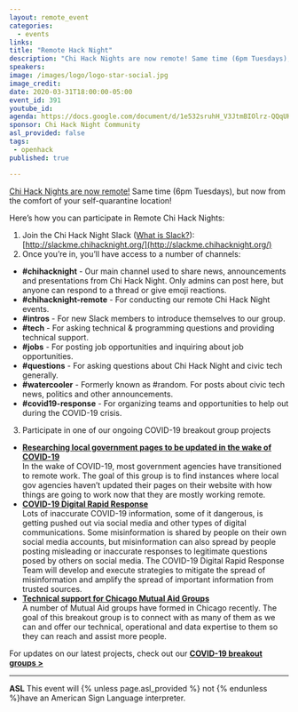 ```yaml
---
layout: remote_event
categories:
  - events
links: 
title: "Remote Hack Night"
description: "Chi Hack Nights are now remote! Same time (6pm Tuesdays), but now from the comfort of your self-quarantine location! Join our Slack to participate in Remote Chi Hack Nights! We are also organizing teams to provide technincal assistance to people and groups during the COVID-19 outbreak."
speakers:
image: /images/logo/logo-star-social.jpg
image_credit:
date: 2020-03-31T18:00:00-05:00
event_id: 391
youtube_id: 
agenda: https://docs.google.com/document/d/1e532sruhH_V3JtmBIOlrz-QQqUKpmAKVvYqvAgOpKv4/edit?usp=sharing
sponsor: Chi Hack Night Community
asl_provided: false
tags: 
 - openhack
published: true

---
```


[Chi Hack Nights are now remote!](/blog/2020/03/16/chi-hack-night-going-remote.html) Same time (6pm Tuesdays), but now from the comfort of your self-quarantine location!

Here’s how you can participate in Remote Chi Hack Nights:

1. Join the Chi Hack Night Slack ([What is Slack?](https://slack.com/help/articles/115004071768-What-is-Slack-)): [http://slackme.chihacknight.org/](http://slackme.chihacknight.org/)
2. Once you’re in, you’ll have access to a number of channels:
 - **#chihacknight** - Our main channel used to share news, announcements and presentations from Chi Hack Night. Only admins can post here, but anyone can respond to a thread or give emoji reactions.
 - **#chihacknight-remote** - For conducting our remote Chi Hack Night events. 
 - **#intros** - For new Slack members to introduce themselves to our group.
 - **#tech** - For asking technical & programming questions and providing technical support.
 - **#jobs** - For posting job opportunities and inquiring about job opportunities.
 - **#questions** - For asking questions about Chi Hack Night and civic tech generally.
 - **#watercooler** - Formerly known as #random. For posts about civic tech news, politics and other announcements.
 - **#covid19-response** - For organizing teams and opportunities to help out during the COVID-19 crisis.

3. Participate in one of our ongoing COVID-19 breakout group projects
 - **[Researching local government pages to be updated in the wake of COVID-19](https://github.com/chihacknight/breakout-groups/issues/202)**<br />
  In the wake of COVID-19, most government agencies have transitioned to remote work. The goal of this group is to find instances where local gov agencies haven’t updated their pages on their website with how things are going to work now that they are mostly working remote.
 - **[COVID-19 Digital Rapid Response](https://github.com/chihacknight/breakout-groups/issues/203)**<br />
  Lots of inaccurate COVID-19 information, some of it dangerous, is getting pushed out via social media and other types of digital communications. Some misinformation is shared by people on their own social media accounts, but misinformation can also spread by people posting misleading or inaccurate responses to legitimate questions posed by others on social media. The COVID-19 Digital Rapid Response Team will develop and execute strategies to mitigate the spread of misinformation and amplify the spread of important information from trusted sources.
- **[Technical support for Chicago Mutual Aid Groups](https://github.com/chihacknight/breakout-groups/issues/204)**<br />
  A number of Mutual Aid groups have formed in Chicago recently. The goal of this breakout group is to connect with as many of them as we can and offer our technical, operational and data expertise to them so they can reach and assist more people.

For updates on our latest projects, check out our **[COVID-19 breakout groups >](https://github.com/chihacknight/breakout-groups/labels/covid-19)**


---

<!-- **RSVP required** Braintree now requires all attendees to [RSVP beforehand]({{site.rsvp_url}}) by 12:00 PM (noon). Walk-ins will not be allowed! -->

**ASL** This event will {% unless page.asl_provided %} not {% endunless %}have an American Sign Language interpreter.

<!-- **Food** Food and drinks will be provided. We encourage attendees to bring their own water bottles to reduce waste. -->
